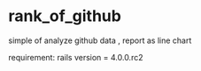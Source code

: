 rank_of_github
==============

simple of analyze github data , report as line chart

requirement:
rails version = 4.0.0.rc2
